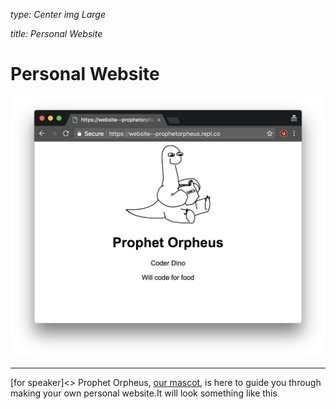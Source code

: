 _type: Center img Large_

_title: Personal Website_
# Personal Website
![](img/dino_site.png)

---
[for speaker]<> Prophet Orpheus, [our mascot](https://hackclub.com/workshops/orpheus), is here to guide you through making your own personal website.It will look something like this